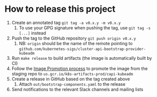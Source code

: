 # How to release this project

1. Create an annotated tag `git tag -a v0.x.y -m v0.x.y`
    1. To use your GPG signature when pushing the tag, use `git tag -s [...]` instead
1. Push the tag to the GitHub repository `git push origin v0.x.y`
    1. NB: `origin` should be the name of the remote pointing to
       `github.com/kubernetes-sigs/cluster-api-bootstrap-provider-kubeadm`
1. Run `make release` to build artifacts (the image is automatically built by CI)
1. Follow the [Image Promotion process](https://github.com/kubernetes/k8s.io/tree/main/k8s.gcr.io#image-promoter) to
   promote the image from the staging repo to `us.gcr.io/k8s-artifacts-prod/capi-kubeadm`
1. Create a release in GitHub based on the tag created above
    1. Attach `out/bootstrap-components.yaml` to the release
1. Send notifications to the relevant Slack channels and mailing lists
